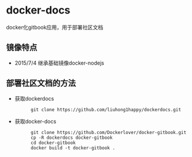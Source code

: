 # docker-docs

docker化gitbook应用，用于部署社区文档

## 镜像特点

- 2015/7/4 继承基础镜像docker-nodejs

## 部署社区文档的方法

- 获取dockerdocs

            git clone https://github.com/liuhong1happy/dockerdocs.git

- 获取docker-docs

            git clone https://github.com/Dockerlover/docker-gitbook.git
            cp -R dockerdocs docker-gitbook
            cd docker-gitbook 
            docker build -t docker-gitbook .
